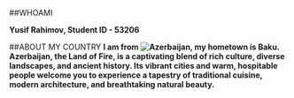 ##WHOAMI

**Yusif Rahimov, Student ID - 53206**


##ABOUT MY COUNTRY
**I am from ![Azerbaijan](https://wallpapercave.com/wp/wp2106909.jpg), my hometown is Baku.
Azerbaijan, the Land of Fire, is a captivating blend of rich culture, 
diverse landscapes, and ancient history. Its vibrant cities and warm, 
hospitable people welcome you to experience a tapestry of traditional cuisine, 
modern architecture, and breathtaking natural beauty.**
